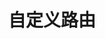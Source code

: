 ---
title: 自定义路由
description: Nuxt.js 的路由自定义示例
github: custom-routes
livedemo: https://custom-routes.nuxtjs.org
documentation: /guide/dynamic-routes
---